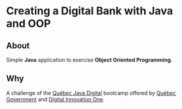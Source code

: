 # Creating a Digital Bank with Java and OOP
## About
Simple **Java** application to exercise **Object Oriented Programming**.

## Why
A challenge of the [Québec Java Digital] bootcamp offered by [Québec Government] and [Digital Innovation One].

[Québec Java Digital]: https://www.dio.me/bootcamp/quebec-java-digital
[Québec Government]: https://www.quebec.ca/en/
[Digital Innovation One]: https://www.dio.me/
